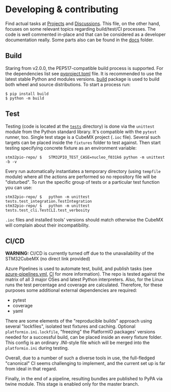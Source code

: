 # Developing & contributing
Find actual tasks at [Projects](https://github.com/ussserrr/stm32pio/projects) and [Discussions](https://github.com/ussserrr/stm32pio/discussions). This file, on the other hand, focuses on some relevant topics regarding build/test/CI processes. The code is well commented in-place and that can be considered as a developer documentation really. Some parts also can be found in the [docs](/docs) folder.


## Build
Staring from v2.0.0, the PEP517-compatible build process is supported. For the dependencies list see [pyproject.toml](/pyproject.toml) file. It is recommended to use the latest stable Python and modules versions. [build](https://pypa-build.readthedocs.io) package is used to build both wheel and source distributions. To start a process run:
```shell
$ pip install build
$ python -m build
```


## Test
Testing (code is located at the [`tests`](/tests) directory) is done via the `unittest` module from the Python standard library. It's compatible with the `pytest` runner, too. Single test stage is a CubeMX project (`.ioc` file). Several such targets can be placed inside the `fixtures` folder to test against. Then start testing specifying concrete fixture as an environment variable:
```shell
stm32pio-repo/ $   STM32PIO_TEST_CASE=nucleo_f031k6 python -m unittest -b -v
```
Every run automatically instantiates a temporary directory (using `tempfile` module) where all the actions are performed so no repository file will be "disturbed". To run the specific group of tests or a particular test function you can use:
```shell
stm32pio-repo/ $   python -m unittest tests.test_integration.TestIntegration
stm32pio-repo/ $   python -m unittest tests.test_cli.TestCLI.test_verbosity
```
`.ioc` files and installed tools' versions should match otherwise the CubeMX will complain about their incompatibility.


## CI/CD

**WARNING:** CI/CD is currently turned off due to the unavailability of the STM32CubeMX (no direct link provided)

Azure Pipelines is used to automate test, build, and publish tasks (see [azure-pipelines.yml](/azure-pipelines.yml), [CI](/CI) for more information). The repo is tested against the matrix of all 3 major OSes and latest Python interpreters. Also, for the Linux runs the test percentage and coverage are calculated. Therefore, for these purposes some additional external dependencies are required:
  - pytest
  - coverage
  - yaml
  
There are some elements of the "reproducible builds" approach using several "lockfiles", isolated test fixtures and caching. Optional `platformio.ini.lockfile`, "freezing" the PlatformIO packages' versions needed for a successful build, can be placed inside an every fixture folder. This config is an ordinary .INI-style file which will be merged into the `platformio.ini` during testing.

Overall, due to a number of such a diverse tools in use, the full-fledged "canonical" CI seems challenging to implement, and the current set up is far from ideal in that regard.

Finally, in the end of a pipeline, resulting bundles are published to PyPA via twine module. This stage is enabled only for the master branch.
